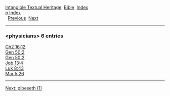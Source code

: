 [Intangible Textual Heritage](../../index)  [Bible](../index) 
[Index](index)   
[p Index](_p_)  
  [Previous](c08522)  [Next](c08524) 

------------------------------------------------------------------------

### &lt;physicians&gt; 6 entries

[Ch2 16:12](../kjv/ch2016.htm#012)  
[Gen 50:2](../kjv/gen050.htm#002)  
[Gen 50:2](../kjv/gen050.htm#002)  
[Job 13:4](../kjv/job013.htm#004)  
[Luk 8:43](../kjv/luk008.htm#043)  
[Mar 5:26](../kjv/mar005.htm#026)  

------------------------------------------------------------------------

[Next: pibeseth (1)](c08524)
